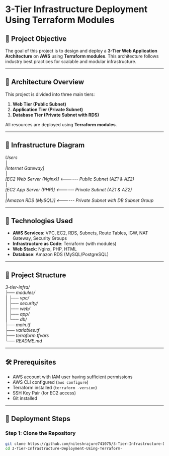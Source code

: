 # 3-Tier Infrastructure Deployment Using Terraform Modules

## 📝 Project Objective

The goal of this project is to design and deploy a **3-Tier Web Application Architecture** on **AWS** using **Terraform modules**. This architecture follows industry best practices for scalable and modular infrastructure.

---

## 🧱 Architecture Overview

This project is divided into three main tiers:

1. **Web Tier (Public Subnet)**
2. **Application Tier (Private Subnet)**
3. **Database Tier (Private Subnet with RDS)**

All resources are deployed using **Terraform modules**.

---

## 📐 Infrastructure Diagram

*Users  
│  
[Internet Gateway]  
│   
[EC2 Web Server (Nginx)] <------ Public Subnet (AZ1 & AZ2)  
│    
[EC2 App Server (PHP)] <------ Private Subnet (AZ1 & AZ2)  
│     
[Amazon RDS (MySQL)] <------ Private Subnet with DB Subnet Group*   
  
---  
   
## 🔧 Technologies Used

- **AWS Services**: VPC, EC2, RDS, Subnets, Route Tables, IGW, NAT Gateway, Security Groups
- **Infrastructure as Code**: Terraform (with modules)
- **Web Stack**: Nginx, PHP, HTML
- **Database**: Amazon RDS (MySQL/PostgreSQL)

---
   
## 📁 Project Structure
  
*3-tier-infra/       
├── modules/  
│ ├── vpc/   
│ ├── security/  
│ ├── web/   
│ ├── app/    
│ └── db/           
├── main.tf              
├── variables.tf              
├── terraform.tfvars        
└── README.md*          
                      
---                  
                         
## 🛠️ Prerequisites           

- AWS account with IAM user having sufficient permissions
- AWS CLI configured (`aws configure`)
- Terraform installed (`terraform -version`)
- SSH Key Pair (for EC2 access)
- Git installed

---

## 🚀 Deployment Steps

### Step 1: Clone the Repository

```bash
git clone https://github.com/nileshrajure741075/3-Tier-Infrastructure-Deployment-Using-Terraform-.git
cd 3-Tier-Infrastructure-Deployment-Using-Terraform-

